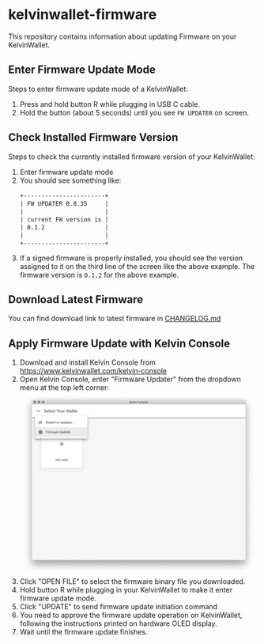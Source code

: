 # kelvinwallet-firmware

This repository contains information about updating Firmware on your
KelvinWallet.

## Enter Firmware Update Mode

Steps to enter firmware update mode of a KelvinWallet:

1.  Press and hold button R while plugging in USB C cable.
2.  Hold the button (about 5 seconds) until you see `FW UPDATER` on screen.

## Check Installed Firmware Version

Steps to check the currently installed firmware version of your KelvinWallet:

1.  Enter firmware update mode
2.  You should see something like:
    ```
    +-----------------------+
    | FW UPDATER 0.0.35     |
    |                       |
    | current FW version is |
    | 0.1.2                 |
    |                       |
    +-----------------------+
    ```
3.  If a signed firmware is properly installed, you should see the version
    assigned to it on the third line of the screen like the above example.
    The firmware version is `0.1.2` for the above example.

## Download Latest Firmware

You can find download link to latest firmware in [CHANGELOG.md](CHANGELOG.md)

## Apply Firmware Update with Kelvin Console

1.  Download and install Kelvin Console from
    https://www.kelvinwallet.com/kelvin-console
2.  Open Kelvin Console, enter "Firmware Updater" from the dropdown menu at
    the top left corner:
    ![Kelvin Console Firmware Updater](img/8387ac4bef738c1ecfc3e34fb038c5b1.png)
3.  Click "OPEN FILE" to select the firmware binary file you downloaded.
4.  Hold button R while plugging in your KelvinWallet to make it enter
    firmware update mode.
5.  Click "UPDATE" to send firmware update initiation command
6.  You need to approve the firmware update operation on KelvinWallet,
    following the instructions printed on hardware OLED display.
7.  Wait until the firmware update finishes.
